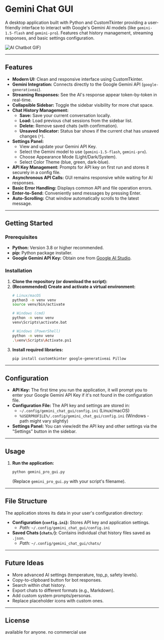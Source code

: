 # Gemini Chat GUI 
A desktop application built with Python and CustomTkinter providing a user-friendly interface to interact with Google's Gemini AI models (like `gemini-1.5-flash` and `gemini-pro`). Features chat history management, streaming responses, and basic settings configuration.

![AI Chatbot GIF]([https://media.giphy.com/media/v1.Y2lkPTc5MGI3NjExMGhxbTdhajE0ZWlsb2x1NG5sM2N4ZzBkN2R2bnR4c3d4eXp4MnQzcyZlcD12MV9pbnRlcm5hbF9naWZfYnlfaWQmY3Q9Zw/SSju4C1V5yN4A/giphy.gif))

---

## Features

*   **Modern UI:** Clean and responsive interface using CustomTkinter.
*   **Gemini Integration:** Connects directly to the Google Gemini API (`google-generativeai`).
*   **Streaming Responses:** See the AI's response appear token-by-token in real-time.
*   **Collapsible Sidebar:** Toggle the sidebar visibility for more chat space.
*   **Chat History Management:**
    * **Save:** Save your current conversation locally.
    * **Load:** Load previous chat sessions from the sidebar list.
    * **Delete:** Remove saved chats (with confirmation).
    * **Unsaved Indicator:** Status bar shows if the current chat has unsaved changes (`*`).
*   **Settings Panel:**
    *    View and update your Gemini API Key.
    *    Select the Gemini model to use (`gemini-1.5-flash`, `gemini-pro`).
    *    Choose Appearance Mode (Light/Dark/System).
    *    Select Color Theme (blue, green, dark-blue).
*   **API Key Management:** Prompts for API key on first run and stores it securely in a config file.
*   **Asynchronous API Calls:** GUI remains responsive while waiting for AI responses.
*   **Basic Error Handling:** Displays common API and file operation errors.
*   **Enter-to-Send:** Conveniently send messages by pressing Enter.
*   **Auto-Scrolling:** Chat window automatically scrolls to the latest message.

---

## Getting Started

### Prerequisites

*   **Python:** Version 3.8 or higher recommended.
*   **pip:** Python package installer.
*   **Google Gemini API Key:** Obtain one from [Google AI Studio](https://aistudio.google.com/app/apikey).

### Installation

1.  **Clone the repository (or download the script):**
2.  **(Recommended) Create and activate a virtual environment:**
    ```bash
    # Linux/macOS
    python3 -m venv venv
    source venv/bin/activate

    # Windows (cmd)
    python -m venv venv
    venv\Scripts\activate.bat

    # Windows (PowerShell)
    python -m venv venv
    .\venv\Scripts\Activate.ps1
    ```
3.  **Install required libraries:**
    ```bash
    pip install customtkinter google-generativeai Pillow
    ```

---

##  Configuration

*   **API Key:** The first time you run the application, it will prompt you to enter your Google Gemini API Key if it's not found in the configuration file.
*   **Configuration File:** The API key and settings are stored in:
    *   `~/.config/gemini_chat_gui/config.ini` (Linux/macOS)
    *   `%USERPROFILE%/.config/gemini_chat_gui/config.ini` (Windows - path might vary slightly)
*   **Settings Panel:** You can view/edit the API key and other settings via the "Settings" button in the sidebar.

---

##  Usage

1.  **Run the application:**
    ```bash
    python gemini_pro_gui.py
    ```
    (Replace `gemini_pro_gui.py` with your script's filename).
---

## File Structure

The application stores its data in your user's configuration directory:

*   **Configuration (`config.ini`):** Stores API key and application settings.
    *   *Path:* `~/.config/gemini_chat_gui/config.ini`
*   **Saved Chats (`chats/`):** Contains individual chat history files saved as `.json`.
    *   *Path:* `~/.config/gemini_chat_gui/chats/`

---

## Future Ideas

*   More advanced AI settings (temperature, top_p, safety levels).
*   Copy-to-clipboard button for bot responses.
*   Search within chat history.
*   Export chats to different formats (e.g., Markdown).
*   Add custom system prompts/personas.
*   Replace placeholder icons with custom ones.

---

## License

available for anyone. no commercial use
